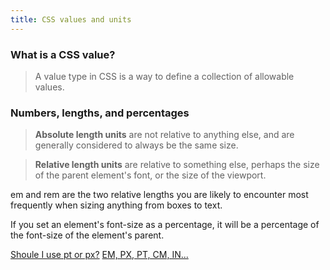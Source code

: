 ```yaml
---
title: CSS values and units
---
```


### What is a CSS value?

> A value type in CSS is a way to define a collection of allowable values.

### Numbers, lengths, and percentages

> **Absolute length units** are not relative to anything else, and are generally considered to always be the same size.

> **Relative length units** are relative to something else, perhaps the size of the parent element's font, or the size of the viewport. 

em and rem are the two relative lengths you are likely to encounter most frequently when sizing anything from boxes to text. 

If you set an element's font-size as a percentage, it will be a percentage of the font-size of the element's parent.

[Shoule I use pt or px?](https://stackoverflow.com/questions/3557260/should-i-use-pt-or-px)
[EM, PX, PT, CM, IN...](https://www.w3.org/Style/Examples/007/units.en.html)